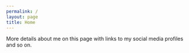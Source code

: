 ```yaml
---
permalink: /
layout: page
title: Home
---
```


More details about me on this page with links to my social media profiles and so on.

